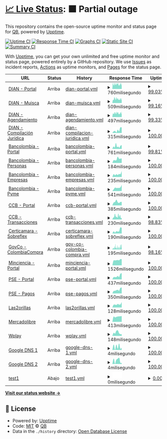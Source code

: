 # [📈 Live Status](https://danielqb.github.io/status): <!--live status--> **🟧 Partial outage**

This repository contains the open-source uptime monitor and status page for [QB](pihlab.net), powered by [Upptime](https://github.com/upptime/upptime).

[![Uptime CI](https://github.com/danielqb/status/workflows/Uptime%20CI/badge.svg)](https://github.com/danielqb/status/actions?query=workflow%3A%22Uptime+CI%22)
[![Response Time CI](https://github.com/danielqb/status/workflows/Response%20Time%20CI/badge.svg)](https://github.com/danielqb/status/actions?query=workflow%3A%22Response+Time+CI%22)
[![Graphs CI](https://github.com/danielqb/status/workflows/Graphs%20CI/badge.svg)](https://github.com/danielqb/status/actions?query=workflow%3A%22Graphs+CI%22)
[![Static Site CI](https://github.com/danielqb/status/workflows/Static%20Site%20CI/badge.svg)](https://github.com/danielqb/status/actions?query=workflow%3A%22Static+Site+CI%22)
[![Summary CI](https://github.com/danielqb/status/workflows/Summary%20CI/badge.svg)](https://github.com/danielqb/status/actions?query=workflow%3A%22Summary+CI%22)

With [Upptime](https://upptime.js.org), you can get your own unlimited and free uptime monitor and status page, powered entirely by a GitHub repository. We use [Issues](https://github.com/danielqb/status/issues) as incident reports, [Actions](https://github.com/danielqb/status/actions) as uptime monitors, and [Pages](https://danielqb.github.io/status) for the status page.

<!--start: status pages-->
<!-- This summary is generated by Upptime (https://github.com/upptime/upptime) -->
<!-- Do not edit this manually, your changes will be overwritten -->
<!-- prettier-ignore -->
| URL | Status | History | Response Time | Uptime |
| --- | ------ | ------- | ------------- | ------ |
| <img alt="" src="https://www.dian.gov.co/imagenes/favicon.ico" height="13"> [DIAN - Portal](https://www.dian.gov.co/) | Arriba | [dian-portal.yml](https://github.com/danielqb/status/commits/HEAD/history/dian-portal.yml) | <details><summary><img alt="Response time graph" src="./graphs/dian-portal/response-time-week.png" height="20"> 760milisegundo</summary><br><a href="https://danielqb.github.io/status/history/dian-portal"><img alt="Response time 794" src="https://img.shields.io/endpoint?url=https%3A%2F%2Fraw.githubusercontent.com%2Fdanielqb%2Fstatus%2FHEAD%2Fapi%2Fdian-portal%2Fresponse-time.json"></a><br><a href="https://danielqb.github.io/status/history/dian-portal"><img alt="24-hour response time 835" src="https://img.shields.io/endpoint?url=https%3A%2F%2Fraw.githubusercontent.com%2Fdanielqb%2Fstatus%2FHEAD%2Fapi%2Fdian-portal%2Fresponse-time-day.json"></a><br><a href="https://danielqb.github.io/status/history/dian-portal"><img alt="7-day response time 760" src="https://img.shields.io/endpoint?url=https%3A%2F%2Fraw.githubusercontent.com%2Fdanielqb%2Fstatus%2FHEAD%2Fapi%2Fdian-portal%2Fresponse-time-week.json"></a><br><a href="https://danielqb.github.io/status/history/dian-portal"><img alt="30-day response time 728" src="https://img.shields.io/endpoint?url=https%3A%2F%2Fraw.githubusercontent.com%2Fdanielqb%2Fstatus%2FHEAD%2Fapi%2Fdian-portal%2Fresponse-time-month.json"></a><br><a href="https://danielqb.github.io/status/history/dian-portal"><img alt="1-year response time 785" src="https://img.shields.io/endpoint?url=https%3A%2F%2Fraw.githubusercontent.com%2Fdanielqb%2Fstatus%2FHEAD%2Fapi%2Fdian-portal%2Fresponse-time-year.json"></a></details> | <details><summary><a href="https://danielqb.github.io/status/history/dian-portal">99.03%</a></summary><a href="https://danielqb.github.io/status/history/dian-portal"><img alt="All-time uptime 99.85%" src="https://img.shields.io/endpoint?url=https%3A%2F%2Fraw.githubusercontent.com%2Fdanielqb%2Fstatus%2FHEAD%2Fapi%2Fdian-portal%2Fuptime.json"></a><br><a href="https://danielqb.github.io/status/history/dian-portal"><img alt="24-hour uptime 97.43%" src="https://img.shields.io/endpoint?url=https%3A%2F%2Fraw.githubusercontent.com%2Fdanielqb%2Fstatus%2FHEAD%2Fapi%2Fdian-portal%2Fuptime-day.json"></a><br><a href="https://danielqb.github.io/status/history/dian-portal"><img alt="7-day uptime 99.03%" src="https://img.shields.io/endpoint?url=https%3A%2F%2Fraw.githubusercontent.com%2Fdanielqb%2Fstatus%2FHEAD%2Fapi%2Fdian-portal%2Fuptime-week.json"></a><br><a href="https://danielqb.github.io/status/history/dian-portal"><img alt="30-day uptime 99.22%" src="https://img.shields.io/endpoint?url=https%3A%2F%2Fraw.githubusercontent.com%2Fdanielqb%2Fstatus%2FHEAD%2Fapi%2Fdian-portal%2Fuptime-month.json"></a><br><a href="https://danielqb.github.io/status/history/dian-portal"><img alt="1-year uptime 99.86%" src="https://img.shields.io/endpoint?url=https%3A%2F%2Fraw.githubusercontent.com%2Fdanielqb%2Fstatus%2FHEAD%2Fapi%2Fdian-portal%2Fuptime-year.json"></a></details>
| <img alt="" src="https://muisca.dian.gov.co/favicon.ico" height="13"> [DIAN - Muisca](https://muisca.dian.gov.co/) | Arriba | [dian-muisca.yml](https://github.com/danielqb/status/commits/HEAD/history/dian-muisca.yml) | <details><summary><img alt="Response time graph" src="./graphs/dian-muisca/response-time-week.png" height="20"> 509milisegundo</summary><br><a href="https://danielqb.github.io/status/history/dian-muisca"><img alt="Response time 893" src="https://img.shields.io/endpoint?url=https%3A%2F%2Fraw.githubusercontent.com%2Fdanielqb%2Fstatus%2FHEAD%2Fapi%2Fdian-muisca%2Fresponse-time.json"></a><br><a href="https://danielqb.github.io/status/history/dian-muisca"><img alt="24-hour response time 508" src="https://img.shields.io/endpoint?url=https%3A%2F%2Fraw.githubusercontent.com%2Fdanielqb%2Fstatus%2FHEAD%2Fapi%2Fdian-muisca%2Fresponse-time-day.json"></a><br><a href="https://danielqb.github.io/status/history/dian-muisca"><img alt="7-day response time 509" src="https://img.shields.io/endpoint?url=https%3A%2F%2Fraw.githubusercontent.com%2Fdanielqb%2Fstatus%2FHEAD%2Fapi%2Fdian-muisca%2Fresponse-time-week.json"></a><br><a href="https://danielqb.github.io/status/history/dian-muisca"><img alt="30-day response time 494" src="https://img.shields.io/endpoint?url=https%3A%2F%2Fraw.githubusercontent.com%2Fdanielqb%2Fstatus%2FHEAD%2Fapi%2Fdian-muisca%2Fresponse-time-month.json"></a><br><a href="https://danielqb.github.io/status/history/dian-muisca"><img alt="1-year response time 880" src="https://img.shields.io/endpoint?url=https%3A%2F%2Fraw.githubusercontent.com%2Fdanielqb%2Fstatus%2FHEAD%2Fapi%2Fdian-muisca%2Fresponse-time-year.json"></a></details> | <details><summary><a href="https://danielqb.github.io/status/history/dian-muisca">99.16%</a></summary><a href="https://danielqb.github.io/status/history/dian-muisca"><img alt="All-time uptime 99.84%" src="https://img.shields.io/endpoint?url=https%3A%2F%2Fraw.githubusercontent.com%2Fdanielqb%2Fstatus%2FHEAD%2Fapi%2Fdian-muisca%2Fuptime.json"></a><br><a href="https://danielqb.github.io/status/history/dian-muisca"><img alt="24-hour uptime 98.23%" src="https://img.shields.io/endpoint?url=https%3A%2F%2Fraw.githubusercontent.com%2Fdanielqb%2Fstatus%2FHEAD%2Fapi%2Fdian-muisca%2Fuptime-day.json"></a><br><a href="https://danielqb.github.io/status/history/dian-muisca"><img alt="7-day uptime 99.16%" src="https://img.shields.io/endpoint?url=https%3A%2F%2Fraw.githubusercontent.com%2Fdanielqb%2Fstatus%2FHEAD%2Fapi%2Fdian-muisca%2Fuptime-week.json"></a><br><a href="https://danielqb.github.io/status/history/dian-muisca"><img alt="30-day uptime 99.33%" src="https://img.shields.io/endpoint?url=https%3A%2F%2Fraw.githubusercontent.com%2Fdanielqb%2Fstatus%2FHEAD%2Fapi%2Fdian-muisca%2Fuptime-month.json"></a><br><a href="https://danielqb.github.io/status/history/dian-muisca"><img alt="1-year uptime 99.89%" src="https://img.shields.io/endpoint?url=https%3A%2F%2Fraw.githubusercontent.com%2Fdanielqb%2Fstatus%2FHEAD%2Fapi%2Fdian-muisca%2Fuptime-year.json"></a></details>
| <img alt="" src="https://agendamientodigiturno.dian.gov.co/favicon.ico" height="13"> [DIAN - Agendamiento](https://agendamientodigiturno.dian.gov.co/) | Arriba | [dian-agendamiento.yml](https://github.com/danielqb/status/commits/HEAD/history/dian-agendamiento.yml) | <details><summary><img alt="Response time graph" src="./graphs/dian-agendamiento/response-time-week.png" height="20"> 497milisegundo</summary><br><a href="https://danielqb.github.io/status/history/dian-agendamiento"><img alt="Response time 555" src="https://img.shields.io/endpoint?url=https%3A%2F%2Fraw.githubusercontent.com%2Fdanielqb%2Fstatus%2FHEAD%2Fapi%2Fdian-agendamiento%2Fresponse-time.json"></a><br><a href="https://danielqb.github.io/status/history/dian-agendamiento"><img alt="24-hour response time 538" src="https://img.shields.io/endpoint?url=https%3A%2F%2Fraw.githubusercontent.com%2Fdanielqb%2Fstatus%2FHEAD%2Fapi%2Fdian-agendamiento%2Fresponse-time-day.json"></a><br><a href="https://danielqb.github.io/status/history/dian-agendamiento"><img alt="7-day response time 497" src="https://img.shields.io/endpoint?url=https%3A%2F%2Fraw.githubusercontent.com%2Fdanielqb%2Fstatus%2FHEAD%2Fapi%2Fdian-agendamiento%2Fresponse-time-week.json"></a><br><a href="https://danielqb.github.io/status/history/dian-agendamiento"><img alt="30-day response time 492" src="https://img.shields.io/endpoint?url=https%3A%2F%2Fraw.githubusercontent.com%2Fdanielqb%2Fstatus%2FHEAD%2Fapi%2Fdian-agendamiento%2Fresponse-time-month.json"></a><br><a href="https://danielqb.github.io/status/history/dian-agendamiento"><img alt="1-year response time 553" src="https://img.shields.io/endpoint?url=https%3A%2F%2Fraw.githubusercontent.com%2Fdanielqb%2Fstatus%2FHEAD%2Fapi%2Fdian-agendamiento%2Fresponse-time-year.json"></a></details> | <details><summary><a href="https://danielqb.github.io/status/history/dian-agendamiento">99.33%</a></summary><a href="https://danielqb.github.io/status/history/dian-agendamiento"><img alt="All-time uptime 99.69%" src="https://img.shields.io/endpoint?url=https%3A%2F%2Fraw.githubusercontent.com%2Fdanielqb%2Fstatus%2FHEAD%2Fapi%2Fdian-agendamiento%2Fuptime.json"></a><br><a href="https://danielqb.github.io/status/history/dian-agendamiento"><img alt="24-hour uptime 98.27%" src="https://img.shields.io/endpoint?url=https%3A%2F%2Fraw.githubusercontent.com%2Fdanielqb%2Fstatus%2FHEAD%2Fapi%2Fdian-agendamiento%2Fuptime-day.json"></a><br><a href="https://danielqb.github.io/status/history/dian-agendamiento"><img alt="7-day uptime 99.33%" src="https://img.shields.io/endpoint?url=https%3A%2F%2Fraw.githubusercontent.com%2Fdanielqb%2Fstatus%2FHEAD%2Fapi%2Fdian-agendamiento%2Fuptime-week.json"></a><br><a href="https://danielqb.github.io/status/history/dian-agendamiento"><img alt="30-day uptime 99.30%" src="https://img.shields.io/endpoint?url=https%3A%2F%2Fraw.githubusercontent.com%2Fdanielqb%2Fstatus%2FHEAD%2Fapi%2Fdian-agendamiento%2Fuptime-month.json"></a><br><a href="https://danielqb.github.io/status/history/dian-agendamiento"><img alt="1-year uptime 99.82%" src="https://img.shields.io/endpoint?url=https%3A%2F%2Fraw.githubusercontent.com%2Fdanielqb%2Fstatus%2FHEAD%2Fapi%2Fdian-agendamiento%2Fuptime-year.json"></a></details>
| <img alt="" src="https://icons.duckduckgo.com/ip3/normograma.dian.gov.co.ico" height="13"> [DIAN - Compilación Jurídica](https://normograma.dian.gov.co/dian/) | Arriba | [dian-compilacion-juridica.yml](https://github.com/danielqb/status/commits/HEAD/history/dian-compilacion-juridica.yml) | <details><summary><img alt="Response time graph" src="./graphs/dian-compilacion-juridica/response-time-week.png" height="20"> 315milisegundo</summary><br><a href="https://danielqb.github.io/status/history/dian-compilacion-juridica"><img alt="Response time 385" src="https://img.shields.io/endpoint?url=https%3A%2F%2Fraw.githubusercontent.com%2Fdanielqb%2Fstatus%2FHEAD%2Fapi%2Fdian-compilacion-juridica%2Fresponse-time.json"></a><br><a href="https://danielqb.github.io/status/history/dian-compilacion-juridica"><img alt="24-hour response time 613" src="https://img.shields.io/endpoint?url=https%3A%2F%2Fraw.githubusercontent.com%2Fdanielqb%2Fstatus%2FHEAD%2Fapi%2Fdian-compilacion-juridica%2Fresponse-time-day.json"></a><br><a href="https://danielqb.github.io/status/history/dian-compilacion-juridica"><img alt="7-day response time 315" src="https://img.shields.io/endpoint?url=https%3A%2F%2Fraw.githubusercontent.com%2Fdanielqb%2Fstatus%2FHEAD%2Fapi%2Fdian-compilacion-juridica%2Fresponse-time-week.json"></a><br><a href="https://danielqb.github.io/status/history/dian-compilacion-juridica"><img alt="30-day response time 299" src="https://img.shields.io/endpoint?url=https%3A%2F%2Fraw.githubusercontent.com%2Fdanielqb%2Fstatus%2FHEAD%2Fapi%2Fdian-compilacion-juridica%2Fresponse-time-month.json"></a><br><a href="https://danielqb.github.io/status/history/dian-compilacion-juridica"><img alt="1-year response time 390" src="https://img.shields.io/endpoint?url=https%3A%2F%2Fraw.githubusercontent.com%2Fdanielqb%2Fstatus%2FHEAD%2Fapi%2Fdian-compilacion-juridica%2Fresponse-time-year.json"></a></details> | <details><summary><a href="https://danielqb.github.io/status/history/dian-compilacion-juridica">100.00%</a></summary><a href="https://danielqb.github.io/status/history/dian-compilacion-juridica"><img alt="All-time uptime 96.68%" src="https://img.shields.io/endpoint?url=https%3A%2F%2Fraw.githubusercontent.com%2Fdanielqb%2Fstatus%2FHEAD%2Fapi%2Fdian-compilacion-juridica%2Fuptime.json"></a><br><a href="https://danielqb.github.io/status/history/dian-compilacion-juridica"><img alt="24-hour uptime 100.00%" src="https://img.shields.io/endpoint?url=https%3A%2F%2Fraw.githubusercontent.com%2Fdanielqb%2Fstatus%2FHEAD%2Fapi%2Fdian-compilacion-juridica%2Fuptime-day.json"></a><br><a href="https://danielqb.github.io/status/history/dian-compilacion-juridica"><img alt="7-day uptime 100.00%" src="https://img.shields.io/endpoint?url=https%3A%2F%2Fraw.githubusercontent.com%2Fdanielqb%2Fstatus%2FHEAD%2Fapi%2Fdian-compilacion-juridica%2Fuptime-week.json"></a><br><a href="https://danielqb.github.io/status/history/dian-compilacion-juridica"><img alt="30-day uptime 100.00%" src="https://img.shields.io/endpoint?url=https%3A%2F%2Fraw.githubusercontent.com%2Fdanielqb%2Fstatus%2FHEAD%2Fapi%2Fdian-compilacion-juridica%2Fuptime-month.json"></a><br><a href="https://danielqb.github.io/status/history/dian-compilacion-juridica"><img alt="1-year uptime 96.11%" src="https://img.shields.io/endpoint?url=https%3A%2F%2Fraw.githubusercontent.com%2Fdanielqb%2Fstatus%2FHEAD%2Fapi%2Fdian-compilacion-juridica%2Fuptime-year.json"></a></details>
| <img alt="" src="https://www.bancolombia.com/contenthandler/!ut/p/digest!f4T4EHAw18C9yOrLkKCojQ/dav/fs-type1/themes/PersonasTheme/images/favicon.ico" height="13"> [Bancolombia - Portal](https://www.bancolombia.com/) | Arriba | [bancolombia-portal.yml](https://github.com/danielqb/status/commits/HEAD/history/bancolombia-portal.yml) | <details><summary><img alt="Response time graph" src="./graphs/bancolombia-portal/response-time-week.png" height="20"> 761milisegundo</summary><br><a href="https://danielqb.github.io/status/history/bancolombia-portal"><img alt="Response time 2673" src="https://img.shields.io/endpoint?url=https%3A%2F%2Fraw.githubusercontent.com%2Fdanielqb%2Fstatus%2FHEAD%2Fapi%2Fbancolombia-portal%2Fresponse-time.json"></a><br><a href="https://danielqb.github.io/status/history/bancolombia-portal"><img alt="24-hour response time 1057" src="https://img.shields.io/endpoint?url=https%3A%2F%2Fraw.githubusercontent.com%2Fdanielqb%2Fstatus%2FHEAD%2Fapi%2Fbancolombia-portal%2Fresponse-time-day.json"></a><br><a href="https://danielqb.github.io/status/history/bancolombia-portal"><img alt="7-day response time 761" src="https://img.shields.io/endpoint?url=https%3A%2F%2Fraw.githubusercontent.com%2Fdanielqb%2Fstatus%2FHEAD%2Fapi%2Fbancolombia-portal%2Fresponse-time-week.json"></a><br><a href="https://danielqb.github.io/status/history/bancolombia-portal"><img alt="30-day response time 2839" src="https://img.shields.io/endpoint?url=https%3A%2F%2Fraw.githubusercontent.com%2Fdanielqb%2Fstatus%2FHEAD%2Fapi%2Fbancolombia-portal%2Fresponse-time-month.json"></a><br><a href="https://danielqb.github.io/status/history/bancolombia-portal"><img alt="1-year response time 3172" src="https://img.shields.io/endpoint?url=https%3A%2F%2Fraw.githubusercontent.com%2Fdanielqb%2Fstatus%2FHEAD%2Fapi%2Fbancolombia-portal%2Fresponse-time-year.json"></a></details> | <details><summary><a href="https://danielqb.github.io/status/history/bancolombia-portal">99.81%</a></summary><a href="https://danielqb.github.io/status/history/bancolombia-portal"><img alt="All-time uptime 99.77%" src="https://img.shields.io/endpoint?url=https%3A%2F%2Fraw.githubusercontent.com%2Fdanielqb%2Fstatus%2FHEAD%2Fapi%2Fbancolombia-portal%2Fuptime.json"></a><br><a href="https://danielqb.github.io/status/history/bancolombia-portal"><img alt="24-hour uptime 100.00%" src="https://img.shields.io/endpoint?url=https%3A%2F%2Fraw.githubusercontent.com%2Fdanielqb%2Fstatus%2FHEAD%2Fapi%2Fbancolombia-portal%2Fuptime-day.json"></a><br><a href="https://danielqb.github.io/status/history/bancolombia-portal"><img alt="7-day uptime 99.81%" src="https://img.shields.io/endpoint?url=https%3A%2F%2Fraw.githubusercontent.com%2Fdanielqb%2Fstatus%2FHEAD%2Fapi%2Fbancolombia-portal%2Fuptime-week.json"></a><br><a href="https://danielqb.github.io/status/history/bancolombia-portal"><img alt="30-day uptime 99.96%" src="https://img.shields.io/endpoint?url=https%3A%2F%2Fraw.githubusercontent.com%2Fdanielqb%2Fstatus%2FHEAD%2Fapi%2Fbancolombia-portal%2Fuptime-month.json"></a><br><a href="https://danielqb.github.io/status/history/bancolombia-portal"><img alt="1-year uptime 99.42%" src="https://img.shields.io/endpoint?url=https%3A%2F%2Fraw.githubusercontent.com%2Fdanielqb%2Fstatus%2FHEAD%2Fapi%2Fbancolombia-portal%2Fuptime-year.json"></a></details>
| <img alt="" src="https://icons.duckduckgo.com/ip3/sucursalpersonas.transaccionesbancolombia.com.ico" height="13"> [Bancolombia - Personas](https://sucursalpersonas.transaccionesbancolombia.com/) | Arriba | [bancolombia-personas.yml](https://github.com/danielqb/status/commits/HEAD/history/bancolombia-personas.yml) | <details><summary><img alt="Response time graph" src="./graphs/bancolombia-personas/response-time-week.png" height="20"> 184milisegundo</summary><br><a href="https://danielqb.github.io/status/history/bancolombia-personas"><img alt="Response time 180" src="https://img.shields.io/endpoint?url=https%3A%2F%2Fraw.githubusercontent.com%2Fdanielqb%2Fstatus%2FHEAD%2Fapi%2Fbancolombia-personas%2Fresponse-time.json"></a><br><a href="https://danielqb.github.io/status/history/bancolombia-personas"><img alt="24-hour response time 216" src="https://img.shields.io/endpoint?url=https%3A%2F%2Fraw.githubusercontent.com%2Fdanielqb%2Fstatus%2FHEAD%2Fapi%2Fbancolombia-personas%2Fresponse-time-day.json"></a><br><a href="https://danielqb.github.io/status/history/bancolombia-personas"><img alt="7-day response time 184" src="https://img.shields.io/endpoint?url=https%3A%2F%2Fraw.githubusercontent.com%2Fdanielqb%2Fstatus%2FHEAD%2Fapi%2Fbancolombia-personas%2Fresponse-time-week.json"></a><br><a href="https://danielqb.github.io/status/history/bancolombia-personas"><img alt="30-day response time 164" src="https://img.shields.io/endpoint?url=https%3A%2F%2Fraw.githubusercontent.com%2Fdanielqb%2Fstatus%2FHEAD%2Fapi%2Fbancolombia-personas%2Fresponse-time-month.json"></a><br><a href="https://danielqb.github.io/status/history/bancolombia-personas"><img alt="1-year response time 183" src="https://img.shields.io/endpoint?url=https%3A%2F%2Fraw.githubusercontent.com%2Fdanielqb%2Fstatus%2FHEAD%2Fapi%2Fbancolombia-personas%2Fresponse-time-year.json"></a></details> | <details><summary><a href="https://danielqb.github.io/status/history/bancolombia-personas">100.00%</a></summary><a href="https://danielqb.github.io/status/history/bancolombia-personas"><img alt="All-time uptime 100.00%" src="https://img.shields.io/endpoint?url=https%3A%2F%2Fraw.githubusercontent.com%2Fdanielqb%2Fstatus%2FHEAD%2Fapi%2Fbancolombia-personas%2Fuptime.json"></a><br><a href="https://danielqb.github.io/status/history/bancolombia-personas"><img alt="24-hour uptime 100.00%" src="https://img.shields.io/endpoint?url=https%3A%2F%2Fraw.githubusercontent.com%2Fdanielqb%2Fstatus%2FHEAD%2Fapi%2Fbancolombia-personas%2Fuptime-day.json"></a><br><a href="https://danielqb.github.io/status/history/bancolombia-personas"><img alt="7-day uptime 100.00%" src="https://img.shields.io/endpoint?url=https%3A%2F%2Fraw.githubusercontent.com%2Fdanielqb%2Fstatus%2FHEAD%2Fapi%2Fbancolombia-personas%2Fuptime-week.json"></a><br><a href="https://danielqb.github.io/status/history/bancolombia-personas"><img alt="30-day uptime 100.00%" src="https://img.shields.io/endpoint?url=https%3A%2F%2Fraw.githubusercontent.com%2Fdanielqb%2Fstatus%2FHEAD%2Fapi%2Fbancolombia-personas%2Fuptime-month.json"></a><br><a href="https://danielqb.github.io/status/history/bancolombia-personas"><img alt="1-year uptime 100.00%" src="https://img.shields.io/endpoint?url=https%3A%2F%2Fraw.githubusercontent.com%2Fdanielqb%2Fstatus%2FHEAD%2Fapi%2Fbancolombia-personas%2Fuptime-year.json"></a></details>
| <img alt="" src="https://icons.duckduckgo.com/ip3/sucursalempresas.transaccionesbancolombia.com.ico" height="13"> [Bancolombia - Empresas](https://sucursalempresas.transaccionesbancolombia.com/) | Arriba | [bancolombia-empresas.yml](https://github.com/danielqb/status/commits/HEAD/history/bancolombia-empresas.yml) | <details><summary><img alt="Response time graph" src="./graphs/bancolombia-empresas/response-time-week.png" height="20"> 235milisegundo</summary><br><a href="https://danielqb.github.io/status/history/bancolombia-empresas"><img alt="Response time 194" src="https://img.shields.io/endpoint?url=https%3A%2F%2Fraw.githubusercontent.com%2Fdanielqb%2Fstatus%2FHEAD%2Fapi%2Fbancolombia-empresas%2Fresponse-time.json"></a><br><a href="https://danielqb.github.io/status/history/bancolombia-empresas"><img alt="24-hour response time 469" src="https://img.shields.io/endpoint?url=https%3A%2F%2Fraw.githubusercontent.com%2Fdanielqb%2Fstatus%2FHEAD%2Fapi%2Fbancolombia-empresas%2Fresponse-time-day.json"></a><br><a href="https://danielqb.github.io/status/history/bancolombia-empresas"><img alt="7-day response time 235" src="https://img.shields.io/endpoint?url=https%3A%2F%2Fraw.githubusercontent.com%2Fdanielqb%2Fstatus%2FHEAD%2Fapi%2Fbancolombia-empresas%2Fresponse-time-week.json"></a><br><a href="https://danielqb.github.io/status/history/bancolombia-empresas"><img alt="30-day response time 202" src="https://img.shields.io/endpoint?url=https%3A%2F%2Fraw.githubusercontent.com%2Fdanielqb%2Fstatus%2FHEAD%2Fapi%2Fbancolombia-empresas%2Fresponse-time-month.json"></a><br><a href="https://danielqb.github.io/status/history/bancolombia-empresas"><img alt="1-year response time 199" src="https://img.shields.io/endpoint?url=https%3A%2F%2Fraw.githubusercontent.com%2Fdanielqb%2Fstatus%2FHEAD%2Fapi%2Fbancolombia-empresas%2Fresponse-time-year.json"></a></details> | <details><summary><a href="https://danielqb.github.io/status/history/bancolombia-empresas">100.00%</a></summary><a href="https://danielqb.github.io/status/history/bancolombia-empresas"><img alt="All-time uptime 99.99%" src="https://img.shields.io/endpoint?url=https%3A%2F%2Fraw.githubusercontent.com%2Fdanielqb%2Fstatus%2FHEAD%2Fapi%2Fbancolombia-empresas%2Fuptime.json"></a><br><a href="https://danielqb.github.io/status/history/bancolombia-empresas"><img alt="24-hour uptime 100.00%" src="https://img.shields.io/endpoint?url=https%3A%2F%2Fraw.githubusercontent.com%2Fdanielqb%2Fstatus%2FHEAD%2Fapi%2Fbancolombia-empresas%2Fuptime-day.json"></a><br><a href="https://danielqb.github.io/status/history/bancolombia-empresas"><img alt="7-day uptime 100.00%" src="https://img.shields.io/endpoint?url=https%3A%2F%2Fraw.githubusercontent.com%2Fdanielqb%2Fstatus%2FHEAD%2Fapi%2Fbancolombia-empresas%2Fuptime-week.json"></a><br><a href="https://danielqb.github.io/status/history/bancolombia-empresas"><img alt="30-day uptime 100.00%" src="https://img.shields.io/endpoint?url=https%3A%2F%2Fraw.githubusercontent.com%2Fdanielqb%2Fstatus%2FHEAD%2Fapi%2Fbancolombia-empresas%2Fuptime-month.json"></a><br><a href="https://danielqb.github.io/status/history/bancolombia-empresas"><img alt="1-year uptime 99.99%" src="https://img.shields.io/endpoint?url=https%3A%2F%2Fraw.githubusercontent.com%2Fdanielqb%2Fstatus%2FHEAD%2Fapi%2Fbancolombia-empresas%2Fuptime-year.json"></a></details>
| <img alt="" src="https://icons.duckduckgo.com/ip3/sucursalvirtualpyme.bancolombia.com.ico" height="13"> [Bancolombia - Pyme](https://sucursalvirtualpyme.bancolombia.com/#/login) | Arriba | [bancolombia-pyme.yml](https://github.com/danielqb/status/commits/HEAD/history/bancolombia-pyme.yml) | <details><summary><img alt="Response time graph" src="./graphs/bancolombia-pyme/response-time-week.png" height="20"> 541milisegundo</summary><br><a href="https://danielqb.github.io/status/history/bancolombia-pyme"><img alt="Response time 1675" src="https://img.shields.io/endpoint?url=https%3A%2F%2Fraw.githubusercontent.com%2Fdanielqb%2Fstatus%2FHEAD%2Fapi%2Fbancolombia-pyme%2Fresponse-time.json"></a><br><a href="https://danielqb.github.io/status/history/bancolombia-pyme"><img alt="24-hour response time 980" src="https://img.shields.io/endpoint?url=https%3A%2F%2Fraw.githubusercontent.com%2Fdanielqb%2Fstatus%2FHEAD%2Fapi%2Fbancolombia-pyme%2Fresponse-time-day.json"></a><br><a href="https://danielqb.github.io/status/history/bancolombia-pyme"><img alt="7-day response time 541" src="https://img.shields.io/endpoint?url=https%3A%2F%2Fraw.githubusercontent.com%2Fdanielqb%2Fstatus%2FHEAD%2Fapi%2Fbancolombia-pyme%2Fresponse-time-week.json"></a><br><a href="https://danielqb.github.io/status/history/bancolombia-pyme"><img alt="30-day response time 4002" src="https://img.shields.io/endpoint?url=https%3A%2F%2Fraw.githubusercontent.com%2Fdanielqb%2Fstatus%2FHEAD%2Fapi%2Fbancolombia-pyme%2Fresponse-time-month.json"></a><br><a href="https://danielqb.github.io/status/history/bancolombia-pyme"><img alt="1-year response time 2143" src="https://img.shields.io/endpoint?url=https%3A%2F%2Fraw.githubusercontent.com%2Fdanielqb%2Fstatus%2FHEAD%2Fapi%2Fbancolombia-pyme%2Fresponse-time-year.json"></a></details> | <details><summary><a href="https://danielqb.github.io/status/history/bancolombia-pyme">100.00%</a></summary><a href="https://danielqb.github.io/status/history/bancolombia-pyme"><img alt="All-time uptime 99.72%" src="https://img.shields.io/endpoint?url=https%3A%2F%2Fraw.githubusercontent.com%2Fdanielqb%2Fstatus%2FHEAD%2Fapi%2Fbancolombia-pyme%2Fuptime.json"></a><br><a href="https://danielqb.github.io/status/history/bancolombia-pyme"><img alt="24-hour uptime 100.00%" src="https://img.shields.io/endpoint?url=https%3A%2F%2Fraw.githubusercontent.com%2Fdanielqb%2Fstatus%2FHEAD%2Fapi%2Fbancolombia-pyme%2Fuptime-day.json"></a><br><a href="https://danielqb.github.io/status/history/bancolombia-pyme"><img alt="7-day uptime 100.00%" src="https://img.shields.io/endpoint?url=https%3A%2F%2Fraw.githubusercontent.com%2Fdanielqb%2Fstatus%2FHEAD%2Fapi%2Fbancolombia-pyme%2Fuptime-week.json"></a><br><a href="https://danielqb.github.io/status/history/bancolombia-pyme"><img alt="30-day uptime 100.00%" src="https://img.shields.io/endpoint?url=https%3A%2F%2Fraw.githubusercontent.com%2Fdanielqb%2Fstatus%2FHEAD%2Fapi%2Fbancolombia-pyme%2Fuptime-month.json"></a><br><a href="https://danielqb.github.io/status/history/bancolombia-pyme"><img alt="1-year uptime 99.91%" src="https://img.shields.io/endpoint?url=https%3A%2F%2Fraw.githubusercontent.com%2Fdanielqb%2Fstatus%2FHEAD%2Fapi%2Fbancolombia-pyme%2Fuptime-year.json"></a></details>
| <img alt="" src="https://icons.duckduckgo.com/ip3/www.ccb.org.co.ico" height="13"> [CCB - Portal](https://www.ccb.org.co/) | Arriba | [ccb-portal.yml](https://github.com/danielqb/status/commits/HEAD/history/ccb-portal.yml) | <details><summary><img alt="Response time graph" src="./graphs/ccb-portal/response-time-week.png" height="20"> 385milisegundo</summary><br><a href="https://danielqb.github.io/status/history/ccb-portal"><img alt="Response time 482" src="https://img.shields.io/endpoint?url=https%3A%2F%2Fraw.githubusercontent.com%2Fdanielqb%2Fstatus%2FHEAD%2Fapi%2Fccb-portal%2Fresponse-time.json"></a><br><a href="https://danielqb.github.io/status/history/ccb-portal"><img alt="24-hour response time 392" src="https://img.shields.io/endpoint?url=https%3A%2F%2Fraw.githubusercontent.com%2Fdanielqb%2Fstatus%2FHEAD%2Fapi%2Fccb-portal%2Fresponse-time-day.json"></a><br><a href="https://danielqb.github.io/status/history/ccb-portal"><img alt="7-day response time 385" src="https://img.shields.io/endpoint?url=https%3A%2F%2Fraw.githubusercontent.com%2Fdanielqb%2Fstatus%2FHEAD%2Fapi%2Fccb-portal%2Fresponse-time-week.json"></a><br><a href="https://danielqb.github.io/status/history/ccb-portal"><img alt="30-day response time 380" src="https://img.shields.io/endpoint?url=https%3A%2F%2Fraw.githubusercontent.com%2Fdanielqb%2Fstatus%2FHEAD%2Fapi%2Fccb-portal%2Fresponse-time-month.json"></a><br><a href="https://danielqb.github.io/status/history/ccb-portal"><img alt="1-year response time 446" src="https://img.shields.io/endpoint?url=https%3A%2F%2Fraw.githubusercontent.com%2Fdanielqb%2Fstatus%2FHEAD%2Fapi%2Fccb-portal%2Fresponse-time-year.json"></a></details> | <details><summary><a href="https://danielqb.github.io/status/history/ccb-portal">100.00%</a></summary><a href="https://danielqb.github.io/status/history/ccb-portal"><img alt="All-time uptime 99.98%" src="https://img.shields.io/endpoint?url=https%3A%2F%2Fraw.githubusercontent.com%2Fdanielqb%2Fstatus%2FHEAD%2Fapi%2Fccb-portal%2Fuptime.json"></a><br><a href="https://danielqb.github.io/status/history/ccb-portal"><img alt="24-hour uptime 100.00%" src="https://img.shields.io/endpoint?url=https%3A%2F%2Fraw.githubusercontent.com%2Fdanielqb%2Fstatus%2FHEAD%2Fapi%2Fccb-portal%2Fuptime-day.json"></a><br><a href="https://danielqb.github.io/status/history/ccb-portal"><img alt="7-day uptime 100.00%" src="https://img.shields.io/endpoint?url=https%3A%2F%2Fraw.githubusercontent.com%2Fdanielqb%2Fstatus%2FHEAD%2Fapi%2Fccb-portal%2Fuptime-week.json"></a><br><a href="https://danielqb.github.io/status/history/ccb-portal"><img alt="30-day uptime 100.00%" src="https://img.shields.io/endpoint?url=https%3A%2F%2Fraw.githubusercontent.com%2Fdanielqb%2Fstatus%2FHEAD%2Fapi%2Fccb-portal%2Fuptime-month.json"></a><br><a href="https://danielqb.github.io/status/history/ccb-portal"><img alt="1-year uptime 100.00%" src="https://img.shields.io/endpoint?url=https%3A%2F%2Fraw.githubusercontent.com%2Fdanielqb%2Fstatus%2FHEAD%2Fapi%2Fccb-portal%2Fuptime-year.json"></a></details>
| <img alt="" src="https://icons.duckduckgo.com/ip3/linea.ccb.org.co.ico" height="13"> [CCB - Transacciones](https://linea.ccb.org.co/apprenovaciones/index.html#!/) | Arriba | [ccb-transacciones.yml](https://github.com/danielqb/status/commits/HEAD/history/ccb-transacciones.yml) | <details><summary><img alt="Response time graph" src="./graphs/ccb-transacciones/response-time-week.png" height="20"> 230milisegundo</summary><br><a href="https://danielqb.github.io/status/history/ccb-transacciones"><img alt="Response time 313" src="https://img.shields.io/endpoint?url=https%3A%2F%2Fraw.githubusercontent.com%2Fdanielqb%2Fstatus%2FHEAD%2Fapi%2Fccb-transacciones%2Fresponse-time.json"></a><br><a href="https://danielqb.github.io/status/history/ccb-transacciones"><img alt="24-hour response time 128" src="https://img.shields.io/endpoint?url=https%3A%2F%2Fraw.githubusercontent.com%2Fdanielqb%2Fstatus%2FHEAD%2Fapi%2Fccb-transacciones%2Fresponse-time-day.json"></a><br><a href="https://danielqb.github.io/status/history/ccb-transacciones"><img alt="7-day response time 230" src="https://img.shields.io/endpoint?url=https%3A%2F%2Fraw.githubusercontent.com%2Fdanielqb%2Fstatus%2FHEAD%2Fapi%2Fccb-transacciones%2Fresponse-time-week.json"></a><br><a href="https://danielqb.github.io/status/history/ccb-transacciones"><img alt="30-day response time 293" src="https://img.shields.io/endpoint?url=https%3A%2F%2Fraw.githubusercontent.com%2Fdanielqb%2Fstatus%2FHEAD%2Fapi%2Fccb-transacciones%2Fresponse-time-month.json"></a><br><a href="https://danielqb.github.io/status/history/ccb-transacciones"><img alt="1-year response time 308" src="https://img.shields.io/endpoint?url=https%3A%2F%2Fraw.githubusercontent.com%2Fdanielqb%2Fstatus%2FHEAD%2Fapi%2Fccb-transacciones%2Fresponse-time-year.json"></a></details> | <details><summary><a href="https://danielqb.github.io/status/history/ccb-transacciones">98.83%</a></summary><a href="https://danielqb.github.io/status/history/ccb-transacciones"><img alt="All-time uptime 99.51%" src="https://img.shields.io/endpoint?url=https%3A%2F%2Fraw.githubusercontent.com%2Fdanielqb%2Fstatus%2FHEAD%2Fapi%2Fccb-transacciones%2Fuptime.json"></a><br><a href="https://danielqb.github.io/status/history/ccb-transacciones"><img alt="24-hour uptime 100.00%" src="https://img.shields.io/endpoint?url=https%3A%2F%2Fraw.githubusercontent.com%2Fdanielqb%2Fstatus%2FHEAD%2Fapi%2Fccb-transacciones%2Fuptime-day.json"></a><br><a href="https://danielqb.github.io/status/history/ccb-transacciones"><img alt="7-day uptime 98.83%" src="https://img.shields.io/endpoint?url=https%3A%2F%2Fraw.githubusercontent.com%2Fdanielqb%2Fstatus%2FHEAD%2Fapi%2Fccb-transacciones%2Fuptime-week.json"></a><br><a href="https://danielqb.github.io/status/history/ccb-transacciones"><img alt="30-day uptime 98.82%" src="https://img.shields.io/endpoint?url=https%3A%2F%2Fraw.githubusercontent.com%2Fdanielqb%2Fstatus%2FHEAD%2Fapi%2Fccb-transacciones%2Fuptime-month.json"></a><br><a href="https://danielqb.github.io/status/history/ccb-transacciones"><img alt="1-year uptime 99.31%" src="https://img.shields.io/endpoint?url=https%3A%2F%2Fraw.githubusercontent.com%2Fdanielqb%2Fstatus%2FHEAD%2Fapi%2Fccb-transacciones%2Fuptime-year.json"></a></details>
| <img alt="" src="https://icons.duckduckgo.com/ip3/sobreflex.certicamara.com.ico" height="13"> [Certicamara - Sobreflex](https://sobreflex.certicamara.com/sobreflex/IActualizarDatos.aspx) | Arriba | [certicamara-sobreflex.yml](https://github.com/danielqb/status/commits/HEAD/history/certicamara-sobreflex.yml) | <details><summary><img alt="Response time graph" src="./graphs/certicamara-sobreflex/response-time-week.png" height="20"> 190milisegundo</summary><br><a href="https://danielqb.github.io/status/history/certicamara-sobreflex"><img alt="Response time 179" src="https://img.shields.io/endpoint?url=https%3A%2F%2Fraw.githubusercontent.com%2Fdanielqb%2Fstatus%2FHEAD%2Fapi%2Fcerticamara-sobreflex%2Fresponse-time.json"></a><br><a href="https://danielqb.github.io/status/history/certicamara-sobreflex"><img alt="24-hour response time 364" src="https://img.shields.io/endpoint?url=https%3A%2F%2Fraw.githubusercontent.com%2Fdanielqb%2Fstatus%2FHEAD%2Fapi%2Fcerticamara-sobreflex%2Fresponse-time-day.json"></a><br><a href="https://danielqb.github.io/status/history/certicamara-sobreflex"><img alt="7-day response time 190" src="https://img.shields.io/endpoint?url=https%3A%2F%2Fraw.githubusercontent.com%2Fdanielqb%2Fstatus%2FHEAD%2Fapi%2Fcerticamara-sobreflex%2Fresponse-time-week.json"></a><br><a href="https://danielqb.github.io/status/history/certicamara-sobreflex"><img alt="30-day response time 172" src="https://img.shields.io/endpoint?url=https%3A%2F%2Fraw.githubusercontent.com%2Fdanielqb%2Fstatus%2FHEAD%2Fapi%2Fcerticamara-sobreflex%2Fresponse-time-month.json"></a><br><a href="https://danielqb.github.io/status/history/certicamara-sobreflex"><img alt="1-year response time 186" src="https://img.shields.io/endpoint?url=https%3A%2F%2Fraw.githubusercontent.com%2Fdanielqb%2Fstatus%2FHEAD%2Fapi%2Fcerticamara-sobreflex%2Fresponse-time-year.json"></a></details> | <details><summary><a href="https://danielqb.github.io/status/history/certicamara-sobreflex">100.00%</a></summary><a href="https://danielqb.github.io/status/history/certicamara-sobreflex"><img alt="All-time uptime 89.38%" src="https://img.shields.io/endpoint?url=https%3A%2F%2Fraw.githubusercontent.com%2Fdanielqb%2Fstatus%2FHEAD%2Fapi%2Fcerticamara-sobreflex%2Fuptime.json"></a><br><a href="https://danielqb.github.io/status/history/certicamara-sobreflex"><img alt="24-hour uptime 100.00%" src="https://img.shields.io/endpoint?url=https%3A%2F%2Fraw.githubusercontent.com%2Fdanielqb%2Fstatus%2FHEAD%2Fapi%2Fcerticamara-sobreflex%2Fuptime-day.json"></a><br><a href="https://danielqb.github.io/status/history/certicamara-sobreflex"><img alt="7-day uptime 100.00%" src="https://img.shields.io/endpoint?url=https%3A%2F%2Fraw.githubusercontent.com%2Fdanielqb%2Fstatus%2FHEAD%2Fapi%2Fcerticamara-sobreflex%2Fuptime-week.json"></a><br><a href="https://danielqb.github.io/status/history/certicamara-sobreflex"><img alt="30-day uptime 100.00%" src="https://img.shields.io/endpoint?url=https%3A%2F%2Fraw.githubusercontent.com%2Fdanielqb%2Fstatus%2FHEAD%2Fapi%2Fcerticamara-sobreflex%2Fuptime-month.json"></a><br><a href="https://danielqb.github.io/status/history/certicamara-sobreflex"><img alt="1-year uptime 85.58%" src="https://img.shields.io/endpoint?url=https%3A%2F%2Fraw.githubusercontent.com%2Fdanielqb%2Fstatus%2FHEAD%2Fapi%2Fcerticamara-sobreflex%2Fuptime-year.json"></a></details>
| <img alt="" src="https://icons.duckduckgo.com/ip3/www.colombiacompra.gov.co.ico" height="13"> [GovCo - ColombiaCompra](https://www.colombiacompra.gov.co/) | Arriba | [gov-co-colombia-compra.yml](https://github.com/danielqb/status/commits/HEAD/history/gov-co-colombia-compra.yml) | <details><summary><img alt="Response time graph" src="./graphs/gov-co-colombia-compra/response-time-week.png" height="20"> 195milisegundo</summary><br><a href="https://danielqb.github.io/status/history/gov-co-colombia-compra"><img alt="Response time 2036" src="https://img.shields.io/endpoint?url=https%3A%2F%2Fraw.githubusercontent.com%2Fdanielqb%2Fstatus%2FHEAD%2Fapi%2Fgov-co-colombia-compra%2Fresponse-time.json"></a><br><a href="https://danielqb.github.io/status/history/gov-co-colombia-compra"><img alt="24-hour response time 526" src="https://img.shields.io/endpoint?url=https%3A%2F%2Fraw.githubusercontent.com%2Fdanielqb%2Fstatus%2FHEAD%2Fapi%2Fgov-co-colombia-compra%2Fresponse-time-day.json"></a><br><a href="https://danielqb.github.io/status/history/gov-co-colombia-compra"><img alt="7-day response time 195" src="https://img.shields.io/endpoint?url=https%3A%2F%2Fraw.githubusercontent.com%2Fdanielqb%2Fstatus%2FHEAD%2Fapi%2Fgov-co-colombia-compra%2Fresponse-time-week.json"></a><br><a href="https://danielqb.github.io/status/history/gov-co-colombia-compra"><img alt="30-day response time 200" src="https://img.shields.io/endpoint?url=https%3A%2F%2Fraw.githubusercontent.com%2Fdanielqb%2Fstatus%2FHEAD%2Fapi%2Fgov-co-colombia-compra%2Fresponse-time-month.json"></a><br><a href="https://danielqb.github.io/status/history/gov-co-colombia-compra"><img alt="1-year response time 1693" src="https://img.shields.io/endpoint?url=https%3A%2F%2Fraw.githubusercontent.com%2Fdanielqb%2Fstatus%2FHEAD%2Fapi%2Fgov-co-colombia-compra%2Fresponse-time-year.json"></a></details> | <details><summary><a href="https://danielqb.github.io/status/history/gov-co-colombia-compra">98.16%</a></summary><a href="https://danielqb.github.io/status/history/gov-co-colombia-compra"><img alt="All-time uptime 76.45%" src="https://img.shields.io/endpoint?url=https%3A%2F%2Fraw.githubusercontent.com%2Fdanielqb%2Fstatus%2FHEAD%2Fapi%2Fgov-co-colombia-compra%2Fuptime.json"></a><br><a href="https://danielqb.github.io/status/history/gov-co-colombia-compra"><img alt="24-hour uptime 100.00%" src="https://img.shields.io/endpoint?url=https%3A%2F%2Fraw.githubusercontent.com%2Fdanielqb%2Fstatus%2FHEAD%2Fapi%2Fgov-co-colombia-compra%2Fuptime-day.json"></a><br><a href="https://danielqb.github.io/status/history/gov-co-colombia-compra"><img alt="7-day uptime 98.16%" src="https://img.shields.io/endpoint?url=https%3A%2F%2Fraw.githubusercontent.com%2Fdanielqb%2Fstatus%2FHEAD%2Fapi%2Fgov-co-colombia-compra%2Fuptime-week.json"></a><br><a href="https://danielqb.github.io/status/history/gov-co-colombia-compra"><img alt="30-day uptime 99.52%" src="https://img.shields.io/endpoint?url=https%3A%2F%2Fraw.githubusercontent.com%2Fdanielqb%2Fstatus%2FHEAD%2Fapi%2Fgov-co-colombia-compra%2Fuptime-month.json"></a><br><a href="https://danielqb.github.io/status/history/gov-co-colombia-compra"><img alt="1-year uptime 42.09%" src="https://img.shields.io/endpoint?url=https%3A%2F%2Fraw.githubusercontent.com%2Fdanielqb%2Fstatus%2FHEAD%2Fapi%2Fgov-co-colombia-compra%2Fuptime-year.json"></a></details>
| <img alt="" src="https://icons.duckduckgo.com/ip3/minciencias.gov.co.ico" height="13"> [Minciencia - Portal](https://minciencias.gov.co/) | Arriba | [minciencia-portal.yml](https://github.com/danielqb/status/commits/HEAD/history/minciencia-portal.yml) | <details><summary><img alt="Response time graph" src="./graphs/minciencia-portal/response-time-week.png" height="20"> 1526milisegundo</summary><br><a href="https://danielqb.github.io/status/history/minciencia-portal"><img alt="Response time 1368" src="https://img.shields.io/endpoint?url=https%3A%2F%2Fraw.githubusercontent.com%2Fdanielqb%2Fstatus%2FHEAD%2Fapi%2Fminciencia-portal%2Fresponse-time.json"></a><br><a href="https://danielqb.github.io/status/history/minciencia-portal"><img alt="24-hour response time 1750" src="https://img.shields.io/endpoint?url=https%3A%2F%2Fraw.githubusercontent.com%2Fdanielqb%2Fstatus%2FHEAD%2Fapi%2Fminciencia-portal%2Fresponse-time-day.json"></a><br><a href="https://danielqb.github.io/status/history/minciencia-portal"><img alt="7-day response time 1526" src="https://img.shields.io/endpoint?url=https%3A%2F%2Fraw.githubusercontent.com%2Fdanielqb%2Fstatus%2FHEAD%2Fapi%2Fminciencia-portal%2Fresponse-time-week.json"></a><br><a href="https://danielqb.github.io/status/history/minciencia-portal"><img alt="30-day response time 1509" src="https://img.shields.io/endpoint?url=https%3A%2F%2Fraw.githubusercontent.com%2Fdanielqb%2Fstatus%2FHEAD%2Fapi%2Fminciencia-portal%2Fresponse-time-month.json"></a><br><a href="https://danielqb.github.io/status/history/minciencia-portal"><img alt="1-year response time 1311" src="https://img.shields.io/endpoint?url=https%3A%2F%2Fraw.githubusercontent.com%2Fdanielqb%2Fstatus%2FHEAD%2Fapi%2Fminciencia-portal%2Fresponse-time-year.json"></a></details> | <details><summary><a href="https://danielqb.github.io/status/history/minciencia-portal">100.00%</a></summary><a href="https://danielqb.github.io/status/history/minciencia-portal"><img alt="All-time uptime 93.50%" src="https://img.shields.io/endpoint?url=https%3A%2F%2Fraw.githubusercontent.com%2Fdanielqb%2Fstatus%2FHEAD%2Fapi%2Fminciencia-portal%2Fuptime.json"></a><br><a href="https://danielqb.github.io/status/history/minciencia-portal"><img alt="24-hour uptime 100.00%" src="https://img.shields.io/endpoint?url=https%3A%2F%2Fraw.githubusercontent.com%2Fdanielqb%2Fstatus%2FHEAD%2Fapi%2Fminciencia-portal%2Fuptime-day.json"></a><br><a href="https://danielqb.github.io/status/history/minciencia-portal"><img alt="7-day uptime 100.00%" src="https://img.shields.io/endpoint?url=https%3A%2F%2Fraw.githubusercontent.com%2Fdanielqb%2Fstatus%2FHEAD%2Fapi%2Fminciencia-portal%2Fuptime-week.json"></a><br><a href="https://danielqb.github.io/status/history/minciencia-portal"><img alt="30-day uptime 100.00%" src="https://img.shields.io/endpoint?url=https%3A%2F%2Fraw.githubusercontent.com%2Fdanielqb%2Fstatus%2FHEAD%2Fapi%2Fminciencia-portal%2Fuptime-month.json"></a><br><a href="https://danielqb.github.io/status/history/minciencia-portal"><img alt="1-year uptime 99.47%" src="https://img.shields.io/endpoint?url=https%3A%2F%2Fraw.githubusercontent.com%2Fdanielqb%2Fstatus%2FHEAD%2Fapi%2Fminciencia-portal%2Fuptime-year.json"></a></details>
| <img alt="" src="https://icons.duckduckgo.com/ip3/www.pse.com.co.ico" height="13"> [PSE - Portal](https://www.pse.com.co/persona) | Arriba | [pse-portal.yml](https://github.com/danielqb/status/commits/HEAD/history/pse-portal.yml) | <details><summary><img alt="Response time graph" src="./graphs/pse-portal/response-time-week.png" height="20"> 437milisegundo</summary><br><a href="https://danielqb.github.io/status/history/pse-portal"><img alt="Response time 578" src="https://img.shields.io/endpoint?url=https%3A%2F%2Fraw.githubusercontent.com%2Fdanielqb%2Fstatus%2FHEAD%2Fapi%2Fpse-portal%2Fresponse-time.json"></a><br><a href="https://danielqb.github.io/status/history/pse-portal"><img alt="24-hour response time 794" src="https://img.shields.io/endpoint?url=https%3A%2F%2Fraw.githubusercontent.com%2Fdanielqb%2Fstatus%2FHEAD%2Fapi%2Fpse-portal%2Fresponse-time-day.json"></a><br><a href="https://danielqb.github.io/status/history/pse-portal"><img alt="7-day response time 437" src="https://img.shields.io/endpoint?url=https%3A%2F%2Fraw.githubusercontent.com%2Fdanielqb%2Fstatus%2FHEAD%2Fapi%2Fpse-portal%2Fresponse-time-week.json"></a><br><a href="https://danielqb.github.io/status/history/pse-portal"><img alt="30-day response time 438" src="https://img.shields.io/endpoint?url=https%3A%2F%2Fraw.githubusercontent.com%2Fdanielqb%2Fstatus%2FHEAD%2Fapi%2Fpse-portal%2Fresponse-time-month.json"></a><br><a href="https://danielqb.github.io/status/history/pse-portal"><img alt="1-year response time 589" src="https://img.shields.io/endpoint?url=https%3A%2F%2Fraw.githubusercontent.com%2Fdanielqb%2Fstatus%2FHEAD%2Fapi%2Fpse-portal%2Fresponse-time-year.json"></a></details> | <details><summary><a href="https://danielqb.github.io/status/history/pse-portal">100.00%</a></summary><a href="https://danielqb.github.io/status/history/pse-portal"><img alt="All-time uptime 99.48%" src="https://img.shields.io/endpoint?url=https%3A%2F%2Fraw.githubusercontent.com%2Fdanielqb%2Fstatus%2FHEAD%2Fapi%2Fpse-portal%2Fuptime.json"></a><br><a href="https://danielqb.github.io/status/history/pse-portal"><img alt="24-hour uptime 100.00%" src="https://img.shields.io/endpoint?url=https%3A%2F%2Fraw.githubusercontent.com%2Fdanielqb%2Fstatus%2FHEAD%2Fapi%2Fpse-portal%2Fuptime-day.json"></a><br><a href="https://danielqb.github.io/status/history/pse-portal"><img alt="7-day uptime 100.00%" src="https://img.shields.io/endpoint?url=https%3A%2F%2Fraw.githubusercontent.com%2Fdanielqb%2Fstatus%2FHEAD%2Fapi%2Fpse-portal%2Fuptime-week.json"></a><br><a href="https://danielqb.github.io/status/history/pse-portal"><img alt="30-day uptime 100.00%" src="https://img.shields.io/endpoint?url=https%3A%2F%2Fraw.githubusercontent.com%2Fdanielqb%2Fstatus%2FHEAD%2Fapi%2Fpse-portal%2Fuptime-month.json"></a><br><a href="https://danielqb.github.io/status/history/pse-portal"><img alt="1-year uptime 100.00%" src="https://img.shields.io/endpoint?url=https%3A%2F%2Fraw.githubusercontent.com%2Fdanielqb%2Fstatus%2FHEAD%2Fapi%2Fpse-portal%2Fuptime-year.json"></a></details>
| <img alt="" src="https://icons.duckduckgo.com/ip3/portal.psepagos.com.co.ico" height="13"> [PSE - Pagos](https://portal.psepagos.com.co/inicio) | Arriba | [pse-pagos.yml](https://github.com/danielqb/status/commits/HEAD/history/pse-pagos.yml) | <details><summary><img alt="Response time graph" src="./graphs/pse-pagos/response-time-week.png" height="20"> 350milisegundo</summary><br><a href="https://danielqb.github.io/status/history/pse-pagos"><img alt="Response time 513" src="https://img.shields.io/endpoint?url=https%3A%2F%2Fraw.githubusercontent.com%2Fdanielqb%2Fstatus%2FHEAD%2Fapi%2Fpse-pagos%2Fresponse-time.json"></a><br><a href="https://danielqb.github.io/status/history/pse-pagos"><img alt="24-hour response time 566" src="https://img.shields.io/endpoint?url=https%3A%2F%2Fraw.githubusercontent.com%2Fdanielqb%2Fstatus%2FHEAD%2Fapi%2Fpse-pagos%2Fresponse-time-day.json"></a><br><a href="https://danielqb.github.io/status/history/pse-pagos"><img alt="7-day response time 350" src="https://img.shields.io/endpoint?url=https%3A%2F%2Fraw.githubusercontent.com%2Fdanielqb%2Fstatus%2FHEAD%2Fapi%2Fpse-pagos%2Fresponse-time-week.json"></a><br><a href="https://danielqb.github.io/status/history/pse-pagos"><img alt="30-day response time 329" src="https://img.shields.io/endpoint?url=https%3A%2F%2Fraw.githubusercontent.com%2Fdanielqb%2Fstatus%2FHEAD%2Fapi%2Fpse-pagos%2Fresponse-time-month.json"></a><br><a href="https://danielqb.github.io/status/history/pse-pagos"><img alt="1-year response time 460" src="https://img.shields.io/endpoint?url=https%3A%2F%2Fraw.githubusercontent.com%2Fdanielqb%2Fstatus%2FHEAD%2Fapi%2Fpse-pagos%2Fresponse-time-year.json"></a></details> | <details><summary><a href="https://danielqb.github.io/status/history/pse-pagos">100.00%</a></summary><a href="https://danielqb.github.io/status/history/pse-pagos"><img alt="All-time uptime 99.86%" src="https://img.shields.io/endpoint?url=https%3A%2F%2Fraw.githubusercontent.com%2Fdanielqb%2Fstatus%2FHEAD%2Fapi%2Fpse-pagos%2Fuptime.json"></a><br><a href="https://danielqb.github.io/status/history/pse-pagos"><img alt="24-hour uptime 100.00%" src="https://img.shields.io/endpoint?url=https%3A%2F%2Fraw.githubusercontent.com%2Fdanielqb%2Fstatus%2FHEAD%2Fapi%2Fpse-pagos%2Fuptime-day.json"></a><br><a href="https://danielqb.github.io/status/history/pse-pagos"><img alt="7-day uptime 100.00%" src="https://img.shields.io/endpoint?url=https%3A%2F%2Fraw.githubusercontent.com%2Fdanielqb%2Fstatus%2FHEAD%2Fapi%2Fpse-pagos%2Fuptime-week.json"></a><br><a href="https://danielqb.github.io/status/history/pse-pagos"><img alt="30-day uptime 100.00%" src="https://img.shields.io/endpoint?url=https%3A%2F%2Fraw.githubusercontent.com%2Fdanielqb%2Fstatus%2FHEAD%2Fapi%2Fpse-pagos%2Fuptime-month.json"></a><br><a href="https://danielqb.github.io/status/history/pse-pagos"><img alt="1-year uptime 100.00%" src="https://img.shields.io/endpoint?url=https%3A%2F%2Fraw.githubusercontent.com%2Fdanielqb%2Fstatus%2FHEAD%2Fapi%2Fpse-pagos%2Fuptime-year.json"></a></details>
| <img alt="" src="https://icons.duckduckgo.com/ip3/www.las2orillas.co.ico" height="13"> [Las2orillas](https://www.las2orillas.co/) | Arriba | [las2orillas.yml](https://github.com/danielqb/status/commits/HEAD/history/las2orillas.yml) | <details><summary><img alt="Response time graph" src="./graphs/las2orillas/response-time-week.png" height="20"> 128milisegundo</summary><br><a href="https://danielqb.github.io/status/history/las2orillas"><img alt="Response time 294" src="https://img.shields.io/endpoint?url=https%3A%2F%2Fraw.githubusercontent.com%2Fdanielqb%2Fstatus%2FHEAD%2Fapi%2Flas2orillas%2Fresponse-time.json"></a><br><a href="https://danielqb.github.io/status/history/las2orillas"><img alt="24-hour response time 212" src="https://img.shields.io/endpoint?url=https%3A%2F%2Fraw.githubusercontent.com%2Fdanielqb%2Fstatus%2FHEAD%2Fapi%2Flas2orillas%2Fresponse-time-day.json"></a><br><a href="https://danielqb.github.io/status/history/las2orillas"><img alt="7-day response time 128" src="https://img.shields.io/endpoint?url=https%3A%2F%2Fraw.githubusercontent.com%2Fdanielqb%2Fstatus%2FHEAD%2Fapi%2Flas2orillas%2Fresponse-time-week.json"></a><br><a href="https://danielqb.github.io/status/history/las2orillas"><img alt="30-day response time 110" src="https://img.shields.io/endpoint?url=https%3A%2F%2Fraw.githubusercontent.com%2Fdanielqb%2Fstatus%2FHEAD%2Fapi%2Flas2orillas%2Fresponse-time-month.json"></a><br><a href="https://danielqb.github.io/status/history/las2orillas"><img alt="1-year response time 310" src="https://img.shields.io/endpoint?url=https%3A%2F%2Fraw.githubusercontent.com%2Fdanielqb%2Fstatus%2FHEAD%2Fapi%2Flas2orillas%2Fresponse-time-year.json"></a></details> | <details><summary><a href="https://danielqb.github.io/status/history/las2orillas">100.00%</a></summary><a href="https://danielqb.github.io/status/history/las2orillas"><img alt="All-time uptime 99.99%" src="https://img.shields.io/endpoint?url=https%3A%2F%2Fraw.githubusercontent.com%2Fdanielqb%2Fstatus%2FHEAD%2Fapi%2Flas2orillas%2Fuptime.json"></a><br><a href="https://danielqb.github.io/status/history/las2orillas"><img alt="24-hour uptime 100.00%" src="https://img.shields.io/endpoint?url=https%3A%2F%2Fraw.githubusercontent.com%2Fdanielqb%2Fstatus%2FHEAD%2Fapi%2Flas2orillas%2Fuptime-day.json"></a><br><a href="https://danielqb.github.io/status/history/las2orillas"><img alt="7-day uptime 100.00%" src="https://img.shields.io/endpoint?url=https%3A%2F%2Fraw.githubusercontent.com%2Fdanielqb%2Fstatus%2FHEAD%2Fapi%2Flas2orillas%2Fuptime-week.json"></a><br><a href="https://danielqb.github.io/status/history/las2orillas"><img alt="30-day uptime 100.00%" src="https://img.shields.io/endpoint?url=https%3A%2F%2Fraw.githubusercontent.com%2Fdanielqb%2Fstatus%2FHEAD%2Fapi%2Flas2orillas%2Fuptime-month.json"></a><br><a href="https://danielqb.github.io/status/history/las2orillas"><img alt="1-year uptime 99.99%" src="https://img.shields.io/endpoint?url=https%3A%2F%2Fraw.githubusercontent.com%2Fdanielqb%2Fstatus%2FHEAD%2Fapi%2Flas2orillas%2Fuptime-year.json"></a></details>
| <img alt="" src="https://icons.duckduckgo.com/ip3/www.mercadolibre.com.co.ico" height="13"> [Mercadolibre](https://www.mercadolibre.com.co/) | Arriba | [mercadolibre.yml](https://github.com/danielqb/status/commits/HEAD/history/mercadolibre.yml) | <details><summary><img alt="Response time graph" src="./graphs/mercadolibre/response-time-week.png" height="20"> 413milisegundo</summary><br><a href="https://danielqb.github.io/status/history/mercadolibre"><img alt="Response time 529" src="https://img.shields.io/endpoint?url=https%3A%2F%2Fraw.githubusercontent.com%2Fdanielqb%2Fstatus%2FHEAD%2Fapi%2Fmercadolibre%2Fresponse-time.json"></a><br><a href="https://danielqb.github.io/status/history/mercadolibre"><img alt="24-hour response time 455" src="https://img.shields.io/endpoint?url=https%3A%2F%2Fraw.githubusercontent.com%2Fdanielqb%2Fstatus%2FHEAD%2Fapi%2Fmercadolibre%2Fresponse-time-day.json"></a><br><a href="https://danielqb.github.io/status/history/mercadolibre"><img alt="7-day response time 413" src="https://img.shields.io/endpoint?url=https%3A%2F%2Fraw.githubusercontent.com%2Fdanielqb%2Fstatus%2FHEAD%2Fapi%2Fmercadolibre%2Fresponse-time-week.json"></a><br><a href="https://danielqb.github.io/status/history/mercadolibre"><img alt="30-day response time 389" src="https://img.shields.io/endpoint?url=https%3A%2F%2Fraw.githubusercontent.com%2Fdanielqb%2Fstatus%2FHEAD%2Fapi%2Fmercadolibre%2Fresponse-time-month.json"></a><br><a href="https://danielqb.github.io/status/history/mercadolibre"><img alt="1-year response time 530" src="https://img.shields.io/endpoint?url=https%3A%2F%2Fraw.githubusercontent.com%2Fdanielqb%2Fstatus%2FHEAD%2Fapi%2Fmercadolibre%2Fresponse-time-year.json"></a></details> | <details><summary><a href="https://danielqb.github.io/status/history/mercadolibre">100.00%</a></summary><a href="https://danielqb.github.io/status/history/mercadolibre"><img alt="All-time uptime 100.00%" src="https://img.shields.io/endpoint?url=https%3A%2F%2Fraw.githubusercontent.com%2Fdanielqb%2Fstatus%2FHEAD%2Fapi%2Fmercadolibre%2Fuptime.json"></a><br><a href="https://danielqb.github.io/status/history/mercadolibre"><img alt="24-hour uptime 100.00%" src="https://img.shields.io/endpoint?url=https%3A%2F%2Fraw.githubusercontent.com%2Fdanielqb%2Fstatus%2FHEAD%2Fapi%2Fmercadolibre%2Fuptime-day.json"></a><br><a href="https://danielqb.github.io/status/history/mercadolibre"><img alt="7-day uptime 100.00%" src="https://img.shields.io/endpoint?url=https%3A%2F%2Fraw.githubusercontent.com%2Fdanielqb%2Fstatus%2FHEAD%2Fapi%2Fmercadolibre%2Fuptime-week.json"></a><br><a href="https://danielqb.github.io/status/history/mercadolibre"><img alt="30-day uptime 100.00%" src="https://img.shields.io/endpoint?url=https%3A%2F%2Fraw.githubusercontent.com%2Fdanielqb%2Fstatus%2FHEAD%2Fapi%2Fmercadolibre%2Fuptime-month.json"></a><br><a href="https://danielqb.github.io/status/history/mercadolibre"><img alt="1-year uptime 100.00%" src="https://img.shields.io/endpoint?url=https%3A%2F%2Fraw.githubusercontent.com%2Fdanielqb%2Fstatus%2FHEAD%2Fapi%2Fmercadolibre%2Fuptime-year.json"></a></details>
| <img alt="" src="https://icons.duckduckgo.com/ip3/www.wplay.co.ico" height="13"> [Wplay](https://www.wplay.co/) | Arriba | [wplay.yml](https://github.com/danielqb/status/commits/HEAD/history/wplay.yml) | <details><summary><img alt="Response time graph" src="./graphs/wplay/response-time-week.png" height="20"> 148milisegundo</summary><br><a href="https://danielqb.github.io/status/history/wplay"><img alt="Response time 207" src="https://img.shields.io/endpoint?url=https%3A%2F%2Fraw.githubusercontent.com%2Fdanielqb%2Fstatus%2FHEAD%2Fapi%2Fwplay%2Fresponse-time.json"></a><br><a href="https://danielqb.github.io/status/history/wplay"><img alt="24-hour response time 79" src="https://img.shields.io/endpoint?url=https%3A%2F%2Fraw.githubusercontent.com%2Fdanielqb%2Fstatus%2FHEAD%2Fapi%2Fwplay%2Fresponse-time-day.json"></a><br><a href="https://danielqb.github.io/status/history/wplay"><img alt="7-day response time 148" src="https://img.shields.io/endpoint?url=https%3A%2F%2Fraw.githubusercontent.com%2Fdanielqb%2Fstatus%2FHEAD%2Fapi%2Fwplay%2Fresponse-time-week.json"></a><br><a href="https://danielqb.github.io/status/history/wplay"><img alt="30-day response time 134" src="https://img.shields.io/endpoint?url=https%3A%2F%2Fraw.githubusercontent.com%2Fdanielqb%2Fstatus%2FHEAD%2Fapi%2Fwplay%2Fresponse-time-month.json"></a><br><a href="https://danielqb.github.io/status/history/wplay"><img alt="1-year response time 208" src="https://img.shields.io/endpoint?url=https%3A%2F%2Fraw.githubusercontent.com%2Fdanielqb%2Fstatus%2FHEAD%2Fapi%2Fwplay%2Fresponse-time-year.json"></a></details> | <details><summary><a href="https://danielqb.github.io/status/history/wplay">100.00%</a></summary><a href="https://danielqb.github.io/status/history/wplay"><img alt="All-time uptime 99.99%" src="https://img.shields.io/endpoint?url=https%3A%2F%2Fraw.githubusercontent.com%2Fdanielqb%2Fstatus%2FHEAD%2Fapi%2Fwplay%2Fuptime.json"></a><br><a href="https://danielqb.github.io/status/history/wplay"><img alt="24-hour uptime 100.00%" src="https://img.shields.io/endpoint?url=https%3A%2F%2Fraw.githubusercontent.com%2Fdanielqb%2Fstatus%2FHEAD%2Fapi%2Fwplay%2Fuptime-day.json"></a><br><a href="https://danielqb.github.io/status/history/wplay"><img alt="7-day uptime 100.00%" src="https://img.shields.io/endpoint?url=https%3A%2F%2Fraw.githubusercontent.com%2Fdanielqb%2Fstatus%2FHEAD%2Fapi%2Fwplay%2Fuptime-week.json"></a><br><a href="https://danielqb.github.io/status/history/wplay"><img alt="30-day uptime 100.00%" src="https://img.shields.io/endpoint?url=https%3A%2F%2Fraw.githubusercontent.com%2Fdanielqb%2Fstatus%2FHEAD%2Fapi%2Fwplay%2Fuptime-month.json"></a><br><a href="https://danielqb.github.io/status/history/wplay"><img alt="1-year uptime 99.97%" src="https://img.shields.io/endpoint?url=https%3A%2F%2Fraw.githubusercontent.com%2Fdanielqb%2Fstatus%2FHEAD%2Fapi%2Fwplay%2Fuptime-year.json"></a></details>
| <img alt="" src="https://icons.duckduckgo.com/ip3/null.ico" height="13"> [Google DNS 1](8.8.4.4) | Arriba | [google-dns-1.yml](https://github.com/danielqb/status/commits/HEAD/history/google-dns-1.yml) | <details><summary><img alt="Response time graph" src="./graphs/google-dns-1/response-time-week.png" height="20"> 4milisegundo</summary><br><a href="https://danielqb.github.io/status/history/google-dns-1"><img alt="Response time 3" src="https://img.shields.io/endpoint?url=https%3A%2F%2Fraw.githubusercontent.com%2Fdanielqb%2Fstatus%2FHEAD%2Fapi%2Fgoogle-dns-1%2Fresponse-time.json"></a><br><a href="https://danielqb.github.io/status/history/google-dns-1"><img alt="24-hour response time 3" src="https://img.shields.io/endpoint?url=https%3A%2F%2Fraw.githubusercontent.com%2Fdanielqb%2Fstatus%2FHEAD%2Fapi%2Fgoogle-dns-1%2Fresponse-time-day.json"></a><br><a href="https://danielqb.github.io/status/history/google-dns-1"><img alt="7-day response time 4" src="https://img.shields.io/endpoint?url=https%3A%2F%2Fraw.githubusercontent.com%2Fdanielqb%2Fstatus%2FHEAD%2Fapi%2Fgoogle-dns-1%2Fresponse-time-week.json"></a><br><a href="https://danielqb.github.io/status/history/google-dns-1"><img alt="30-day response time 4" src="https://img.shields.io/endpoint?url=https%3A%2F%2Fraw.githubusercontent.com%2Fdanielqb%2Fstatus%2FHEAD%2Fapi%2Fgoogle-dns-1%2Fresponse-time-month.json"></a><br><a href="https://danielqb.github.io/status/history/google-dns-1"><img alt="1-year response time 3" src="https://img.shields.io/endpoint?url=https%3A%2F%2Fraw.githubusercontent.com%2Fdanielqb%2Fstatus%2FHEAD%2Fapi%2Fgoogle-dns-1%2Fresponse-time-year.json"></a></details> | <details><summary><a href="https://danielqb.github.io/status/history/google-dns-1">100.00%</a></summary><a href="https://danielqb.github.io/status/history/google-dns-1"><img alt="All-time uptime 99.78%" src="https://img.shields.io/endpoint?url=https%3A%2F%2Fraw.githubusercontent.com%2Fdanielqb%2Fstatus%2FHEAD%2Fapi%2Fgoogle-dns-1%2Fuptime.json"></a><br><a href="https://danielqb.github.io/status/history/google-dns-1"><img alt="24-hour uptime 100.00%" src="https://img.shields.io/endpoint?url=https%3A%2F%2Fraw.githubusercontent.com%2Fdanielqb%2Fstatus%2FHEAD%2Fapi%2Fgoogle-dns-1%2Fuptime-day.json"></a><br><a href="https://danielqb.github.io/status/history/google-dns-1"><img alt="7-day uptime 100.00%" src="https://img.shields.io/endpoint?url=https%3A%2F%2Fraw.githubusercontent.com%2Fdanielqb%2Fstatus%2FHEAD%2Fapi%2Fgoogle-dns-1%2Fuptime-week.json"></a><br><a href="https://danielqb.github.io/status/history/google-dns-1"><img alt="30-day uptime 100.00%" src="https://img.shields.io/endpoint?url=https%3A%2F%2Fraw.githubusercontent.com%2Fdanielqb%2Fstatus%2FHEAD%2Fapi%2Fgoogle-dns-1%2Fuptime-month.json"></a><br><a href="https://danielqb.github.io/status/history/google-dns-1"><img alt="1-year uptime 100.00%" src="https://img.shields.io/endpoint?url=https%3A%2F%2Fraw.githubusercontent.com%2Fdanielqb%2Fstatus%2FHEAD%2Fapi%2Fgoogle-dns-1%2Fuptime-year.json"></a></details>
| <img alt="" src="https://icons.duckduckgo.com/ip3/null.ico" height="13"> [Google DNS 2](8.8.8.8) | Arriba | [google-dns-2.yml](https://github.com/danielqb/status/commits/HEAD/history/google-dns-2.yml) | <details><summary><img alt="Response time graph" src="./graphs/google-dns-2/response-time-week.png" height="20"> 4milisegundo</summary><br><a href="https://danielqb.github.io/status/history/google-dns-2"><img alt="Response time 4" src="https://img.shields.io/endpoint?url=https%3A%2F%2Fraw.githubusercontent.com%2Fdanielqb%2Fstatus%2FHEAD%2Fapi%2Fgoogle-dns-2%2Fresponse-time.json"></a><br><a href="https://danielqb.github.io/status/history/google-dns-2"><img alt="24-hour response time 2" src="https://img.shields.io/endpoint?url=https%3A%2F%2Fraw.githubusercontent.com%2Fdanielqb%2Fstatus%2FHEAD%2Fapi%2Fgoogle-dns-2%2Fresponse-time-day.json"></a><br><a href="https://danielqb.github.io/status/history/google-dns-2"><img alt="7-day response time 4" src="https://img.shields.io/endpoint?url=https%3A%2F%2Fraw.githubusercontent.com%2Fdanielqb%2Fstatus%2FHEAD%2Fapi%2Fgoogle-dns-2%2Fresponse-time-week.json"></a><br><a href="https://danielqb.github.io/status/history/google-dns-2"><img alt="30-day response time 4" src="https://img.shields.io/endpoint?url=https%3A%2F%2Fraw.githubusercontent.com%2Fdanielqb%2Fstatus%2FHEAD%2Fapi%2Fgoogle-dns-2%2Fresponse-time-month.json"></a><br><a href="https://danielqb.github.io/status/history/google-dns-2"><img alt="1-year response time 4" src="https://img.shields.io/endpoint?url=https%3A%2F%2Fraw.githubusercontent.com%2Fdanielqb%2Fstatus%2FHEAD%2Fapi%2Fgoogle-dns-2%2Fresponse-time-year.json"></a></details> | <details><summary><a href="https://danielqb.github.io/status/history/google-dns-2">100.00%</a></summary><a href="https://danielqb.github.io/status/history/google-dns-2"><img alt="All-time uptime 99.78%" src="https://img.shields.io/endpoint?url=https%3A%2F%2Fraw.githubusercontent.com%2Fdanielqb%2Fstatus%2FHEAD%2Fapi%2Fgoogle-dns-2%2Fuptime.json"></a><br><a href="https://danielqb.github.io/status/history/google-dns-2"><img alt="24-hour uptime 100.00%" src="https://img.shields.io/endpoint?url=https%3A%2F%2Fraw.githubusercontent.com%2Fdanielqb%2Fstatus%2FHEAD%2Fapi%2Fgoogle-dns-2%2Fuptime-day.json"></a><br><a href="https://danielqb.github.io/status/history/google-dns-2"><img alt="7-day uptime 100.00%" src="https://img.shields.io/endpoint?url=https%3A%2F%2Fraw.githubusercontent.com%2Fdanielqb%2Fstatus%2FHEAD%2Fapi%2Fgoogle-dns-2%2Fuptime-week.json"></a><br><a href="https://danielqb.github.io/status/history/google-dns-2"><img alt="30-day uptime 100.00%" src="https://img.shields.io/endpoint?url=https%3A%2F%2Fraw.githubusercontent.com%2Fdanielqb%2Fstatus%2FHEAD%2Fapi%2Fgoogle-dns-2%2Fuptime-month.json"></a><br><a href="https://danielqb.github.io/status/history/google-dns-2"><img alt="1-year uptime 100.00%" src="https://img.shields.io/endpoint?url=https%3A%2F%2Fraw.githubusercontent.com%2Fdanielqb%2Fstatus%2FHEAD%2Fapi%2Fgoogle-dns-2%2Fuptime-year.json"></a></details>
| <img alt="" src="https://icons.duckduckgo.com/ip3/quarterbacksystems.com.ico" height="13"> [test1](https://quarterbacksystems.com/en_US/page/status) | Abajo | [test1.yml](https://github.com/danielqb/status/commits/HEAD/history/test1.yml) | <details><summary><img alt="Response time graph" src="./graphs/test1/response-time-week.png" height="20"> 0milisegundo</summary><br><a href="https://danielqb.github.io/status/history/test1"><img alt="Response time 1108" src="https://img.shields.io/endpoint?url=https%3A%2F%2Fraw.githubusercontent.com%2Fdanielqb%2Fstatus%2FHEAD%2Fapi%2Ftest1%2Fresponse-time.json"></a><br><a href="https://danielqb.github.io/status/history/test1"><img alt="24-hour response time 0" src="https://img.shields.io/endpoint?url=https%3A%2F%2Fraw.githubusercontent.com%2Fdanielqb%2Fstatus%2FHEAD%2Fapi%2Ftest1%2Fresponse-time-day.json"></a><br><a href="https://danielqb.github.io/status/history/test1"><img alt="7-day response time 0" src="https://img.shields.io/endpoint?url=https%3A%2F%2Fraw.githubusercontent.com%2Fdanielqb%2Fstatus%2FHEAD%2Fapi%2Ftest1%2Fresponse-time-week.json"></a><br><a href="https://danielqb.github.io/status/history/test1"><img alt="30-day response time 312" src="https://img.shields.io/endpoint?url=https%3A%2F%2Fraw.githubusercontent.com%2Fdanielqb%2Fstatus%2FHEAD%2Fapi%2Ftest1%2Fresponse-time-month.json"></a><br><a href="https://danielqb.github.io/status/history/test1"><img alt="1-year response time 941" src="https://img.shields.io/endpoint?url=https%3A%2F%2Fraw.githubusercontent.com%2Fdanielqb%2Fstatus%2FHEAD%2Fapi%2Ftest1%2Fresponse-time-year.json"></a></details> | <details><summary><a href="https://danielqb.github.io/status/history/test1">0.00%</a></summary><a href="https://danielqb.github.io/status/history/test1"><img alt="All-time uptime 97.32%" src="https://img.shields.io/endpoint?url=https%3A%2F%2Fraw.githubusercontent.com%2Fdanielqb%2Fstatus%2FHEAD%2Fapi%2Ftest1%2Fuptime.json"></a><br><a href="https://danielqb.github.io/status/history/test1"><img alt="24-hour uptime 0.00%" src="https://img.shields.io/endpoint?url=https%3A%2F%2Fraw.githubusercontent.com%2Fdanielqb%2Fstatus%2FHEAD%2Fapi%2Ftest1%2Fuptime-day.json"></a><br><a href="https://danielqb.github.io/status/history/test1"><img alt="7-day uptime 0.00%" src="https://img.shields.io/endpoint?url=https%3A%2F%2Fraw.githubusercontent.com%2Fdanielqb%2Fstatus%2FHEAD%2Fapi%2Ftest1%2Fuptime-week.json"></a><br><a href="https://danielqb.github.io/status/history/test1"><img alt="30-day uptime 55.25%" src="https://img.shields.io/endpoint?url=https%3A%2F%2Fraw.githubusercontent.com%2Fdanielqb%2Fstatus%2FHEAD%2Fapi%2Ftest1%2Fuptime-month.json"></a><br><a href="https://danielqb.github.io/status/history/test1"><img alt="1-year uptime 93.56%" src="https://img.shields.io/endpoint?url=https%3A%2F%2Fraw.githubusercontent.com%2Fdanielqb%2Fstatus%2FHEAD%2Fapi%2Ftest1%2Fuptime-year.json"></a></details>

<!--end: status pages-->

[**Visit our status website →**](https://danielqb.github.io/status)

## 📄 License

- Powered by: [Upptime](https://github.com/upptime/upptime)
- Code: [MIT](./LICENSE) © [QB](pihlab.net)
- Data in the `./history` directory: [Open Database License](https://opendatacommons.org/licenses/odbl/1-0/)
